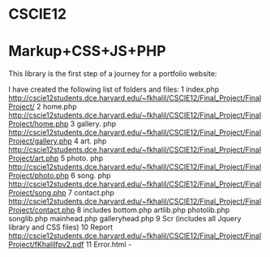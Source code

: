 # CSCIE12
Markup+CSS+JS+PHP
=================

This library is the first step of a journey for a portfolio website:

I have created the following list of folders and files:
1	index.php	http://cscie12students.dce.harvard.edu/~fkhalil/CSCIE12/Final_Project/FinalProject/
2	home.php	http://cscie12students.dce.harvard.edu/~fkhalil/CSCIE12/Final_Project/FinalProject/home.php
3	gallery. php	http://cscie12students.dce.harvard.edu/~fkhalil/CSCIE12/Final_Project/FinalProject/gallery.php
4	art. php	http://cscie12students.dce.harvard.edu/~fkhalil/CSCIE12/Final_Project/FinalProject/art.php
5	photo. php	http://cscie12students.dce.harvard.edu/~fkhalil/CSCIE12/Final_Project/FinalProject/photo.php
6	song. php	http://cscie12students.dce.harvard.edu/~fkhalil/CSCIE12/Final_Project/FinalProject/song.php
7	contact.php	http://cscie12students.dce.harvard.edu/~fkhalil/CSCIE12/Final_Project/FinalProject/contact.php
8	includes	bottom.php
		artlib.php
		photolib.php
		songlib.php
		mainhead.php
		galleryhead.php
9	Scr (includes all Jquery library and CSS files)
10	Report 	http://cscie12students.dce.harvard.edu/~fkhalil/CSCIE12/Final_Project/FinalProject/fKhalilfpv2.pdf
11	Error.html	-

